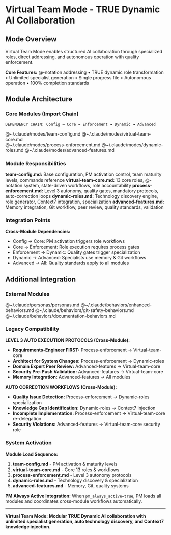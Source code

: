 # Virtual Team Mode - TRUE Dynamic AI Collaboration

<!--
VIRTUAL TEAM MODE: Modular AI collaboration system with specialized role modules
TRUE dynamic role transformation with @-notation, process enforcement, and quality gates.
-->

## Mode Overview

Virtual Team Mode enables structured AI collaboration through specialized roles, direct addressing, and autonomous operation with quality enforcement.

**Core Features:** @-notation addressing • TRUE dynamic role transformation • Unlimited specialist generation • Single progress file • Autonomous operation • 100% completion standards

## Module Architecture

### Core Modules (Import Chain)

```
DEPENDENCY CHAIN: Config → Core → Enforcement → Dynamic → Advanced
```

@~/.claude/modes/team-config.md
@~/.claude/modes/virtual-team-core.md  
@~/.claude/modes/process-enforcement.md
@~/.claude/modes/dynamic-roles.md
@~/.claude/modes/advanced-features.md

### Module Responsibilities

**team-config.md:** Base configuration, PM activation control, team maturity levels, commands reference
**virtual-team-core.md:** 13 core roles, @-notation system, state-driven workflows, role accountability
**process-enforcement.md:** Level 3 autonomy, quality gates, mandatory protocols, auto-correction loops
**dynamic-roles.md:** Technology discovery engine, role generator, Context7 integration, specialization
**advanced-features.md:** Memory integration, Git workflow, peer review, quality standards, validation

### Integration Points

**Cross-Module Dependencies:**
- Config → Core: PM activation triggers role workflows
- Core → Enforcement: Role execution requires process gates
- Enforcement → Dynamic: Quality gates trigger specialization
- Dynamic → Advanced: Specialists use memory & Git workflows
- Advanced → All: Quality standards apply to all modules

## Additional Integration

### External Modules
@~/.claude/personas/personas.md
@~/.claude/behaviors/enhanced-behaviors.md
@~/.claude/behaviors/git-safety-behaviors.md
@~/.claude/behaviors/documentation-behaviors.md

### Legacy Compatibility

**LEVEL 3 AUTO EXECUTION PROTOCOLS (Cross-Module):**
- **Requirements-Engineer FIRST:** Process-enforcement → Virtual-team-core
- **Architect for System Changes:** Process-enforcement → Dynamic-roles
- **Domain Expert Peer Review:** Advanced-features → Virtual-team-core
- **Security Pre-Push Validation:** Advanced-features → Virtual-team-core
- **Memory Integration:** Advanced-features → All modules

**AUTO CORRECTION WORKFLOWS (Cross-Module):**
- **Quality Issue Detection:** Process-enforcement → Dynamic-roles specialization
- **Knowledge Gap Identification:** Dynamic-roles → Context7 injection
- **Incomplete Implementation:** Process-enforcement → Virtual-team-core re-delegation
- **Security Violations:** Advanced-features → Virtual-team-core security role

### System Activation

**Module Load Sequence:**
1. **team-config.md** - PM activation & maturity levels
2. **virtual-team-core.md** - Core 13 roles & workflows  
3. **process-enforcement.md** - Level 3 autonomy protocols
4. **dynamic-roles.md** - Technology discovery & specialization
5. **advanced-features.md** - Memory, Git, quality systems

**PM Always Active Integration:**
When `pm_always_active=true`, PM loads all modules and coordinates cross-module workflows automatically.

---

**Virtual Team Mode: Modular TRUE Dynamic AI collaboration with unlimited specialist generation, auto technology discovery, and Context7 knowledge injection.**